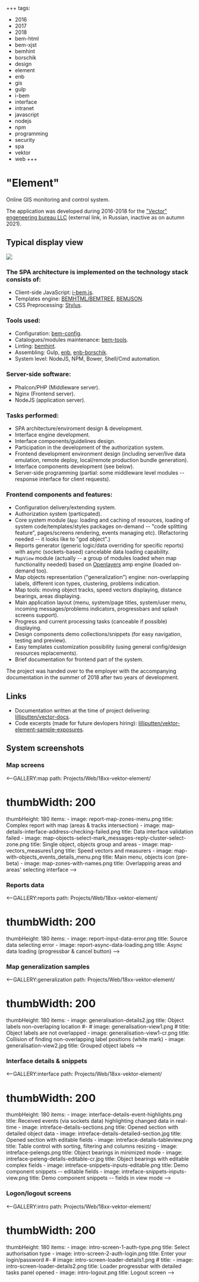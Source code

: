 +++
tags:
  - 2016
  - 2017
  - 2018
  - bem-html
  - bem-xjst
  - bemhint
  - borschik
  - design
  - element
  - enb
  - gis
  - gulp
  - i-bem
  - interface
  - intranet
  - javascript
  - nodejs
  - npm
  - programming
  - security
  - spa
  - vektor
  - web
+++

# "Element"

Online GIS monitoring and control system.

The application was developed during 2016-2018 for the ["Vector" engeneering
bureau LLC](http://sokb-vektor.ru) (external link, in Russian, inactive as on autumn 2021).

## Typical display view

<div class="FrontImage">
  <img src="https://res.cloudinary.com/lilliputten/image/upload/c_thumb,h_520,w_648,g_face/v1542040058/Projects/Web/18xx-vektor-element/report-map-zones-menu.png" />
</div>

### The SPA architecture is implemented on the technology stack consists&nbsp;of:

- Client-side JavaScript: [i-bem.js](https://en.bem.info/technologies/classic/i-bem/).
- Templates engine: [BEMHTML/BEMTREE](https://en.bem.info/technologies/classic/bem-xjst/8/),
  [BEMJSON](https://en.bem.info/technologies/classic/bemjson/).
- CSS Preprocessing: [Stylus](http://stylus-lang.com/).

### Tools used:

- Configuration: [bem-config](https://en.bem.info/toolbox/sdk/bem-config/).
- Catalogues/modules maintenance: [bem-tools](https://en.bem.info/toolbox/bem-tools/).
- Linting: [bemhint](https://en.bem.info/toolbox/bemhint/).
- Assembling: Gulp, [enb](https://en.bem.info/toolbox/enb/),
  [enb-borschik](https://ru.bem.info/toolbox/enb/packages/enb-borschik/api/).
- System level: NodeJS, NPM, Bower, Shell/Cmd automation.

### Server-side software:

- Phalcon/PHP (Middleware server).
- Nginx (Frontend server).
- NodeJS (application server).

### Tasks performed:

- SPA architecture/enviroment design & development.
- Interface engine development.
- Interface components/guidelines design.
- Participation in the development of the authorization system.
- Frontend development environment design (including server/live data
  emulation, remote deploy, local/remote production bundle generation).
- Interface components development (see below).
- Server-side programming (partial: some middleware level modules -- response
  interface for client requests).

### Frontend components and features:

- Configuration delivery/extending system.
- Authorization system (particpated).
- Core system module (`App`: loading and caching of resources, loading of
  system code/templates/styles packages on-demand -- "code splitting feature",
  pages/screens rendering, events managing etc). (Refactoring needed -- it looks like to "god object".)
- Reports generator (generic logic/data overriding for specific reports) with
  async (sockets-based) cancelable data loading capability.
- `MapView` module (actually -- a group of modules loaded when map functionality needed) based on
  [Openlayers](https://openlayers.org) amp engine (loaded on-demand too).
- Map objects representation ("generalization") engine: non-overlapping labels, different icon types, clustering, problems indication.
- Map tools: moving object tracks, speed vectors displaying, distance bearings, areas displaying.
- Main application layout (menu, system/page titles, system/user menu, incoming messages/problems indicators, progressbars and splash screens support).
- Progress and current processing tasks (canceable if possible) displaying.
- Design components demo collections/snippets (for easy navigation, testing and preview).
- Easy templates customization possibility (using general config/design resources replacements).
- Brief documentation for frontend part of the system.

The project was handed over to the employer with the accompanying documentation
in the summer of 2018 after two years of development.

## Links

- Documentation written at the time of project delivering: [lilliputten/vector-docs](https://github.com/lilliputten/vector-docs).
- Code excerpts (made for future devlopers hiring): [lilliputten/vektor-element-sample-exposures](https://github.com/lilliputten/vektor-element-sample-exposures).

## System screenshots

### Map screens

<--GALLERY:map
  path: Projects/Web/18xx-vektor-element/
  # thumbWidth: 200
  thumbHeight: 180
  items:
    -
      image: report-map-zones-menu.png
      title: Complex report with map (areas & tracks intersection)
    -
      image: map-details-interface-address-checking-failed.png
      title: Data interface validation failed
    -
      image: map-objects-select-mark_messages-reply-cluster-select-zone.png
      title: Single object, objects group and areas
    -
      image: map-vectors_measures1.png
      title: Speed vectors and measurers
    -
      image: map-with-objects_events_details_menu.png
      title: Main menu, objects icon (pre-beta)
    -
      image: map-zones-with-names.png
      title: Overlapping areas and areas' selecting interface
-->

### Reports data

<--GALLERY:reports
  path: Projects/Web/18xx-vektor-element/
  # thumbWidth: 200
  thumbHeight: 180
  items:
    -
      image: report-input-data-error.png
      title: Source data selecting error
    -
      image: report-async-data-loading.png
      title: Async data loading (progressbar & cancel button)
-->

### Map generalization samples

<--GALLERY:generalization
  path: Projects/Web/18xx-vektor-element/
  # thumbWidth: 200
  thumbHeight: 180
  items:
    -
      image: generalisation-details2.jpg
      title: Object labels non-overlaping location
    #-
    #  image: generalisation-view1.png
    #  title: Object labels are not overlapped
    -
      image: generalisation-view1-cr.png
      title: Collision of finding non-overlapping label positions (white mark)
    -
      image: generalisation-view2.jpg
      title: Grouped object labels
-->

### Interface details & snippets

<--GALLERY:interface
  path: Projects/Web/18xx-vektor-element/
  # thumbWidth: 200
  thumbHeight: 180
  items:
    -
      image: interface-details-event-highlights.png
      title: Received events (via sockets data) highlighting changed data in real-time
    -
      image: intreface-details-sections.png
      title: Opened section with detailed object data
    -
      image: intreface-details-detailed-section.jpg
      title: Opened section with editable fields
    -
      image: intreface-details-tableview.png
      title: Table control with sorting, filtering and columns resizing
    -
      image: intreface-pelengs.png
      title: Object bearings in minimized mode
    -
      image: intreface-peleng-details-editable-cr.jpg
      title: Object bearings with editable complex fields
    -
      image: intreface-snippets-inputs-editable.png
      title: Demo component snippets -- editable fields
    -
      image: intreface-snippets-inputs-view.png
      title: Demo component snippets -- fields in view mode
-->

### Logon/logout screens

<--GALLERY:intro
  path: Projects/Web/18xx-vektor-element/
  # thumbWidth: 200
  thumbHeight: 180
  items:
    -
      image: intro-screen-1-auth-type.png
      title: Select authorisation type
    -
      image: intro-screen-2-auth-login.png
      title: Enter your login/password
    #-
    #  image: intro-screen-loader-details1.png
    #  title:
    -
      image: intro-screen-loader-details2.png
      title: Loader progressbar with detailed tasks panel opened
    -
      image: intro-logout.png
      title: Logout screen
-->
